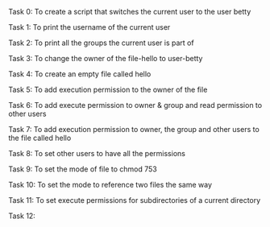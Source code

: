 Task 0: To create a script that switches the current user to the user betty

Task 1: To print the username of the current user

Task 2: To print all the groups the current user is part of

Task 3: To change the owner of the file-hello to user-betty

Task 4: To create an empty file called hello

Task 5: To add execution permission to the owner of the file

Task 6: To add execute permission to owner & group and read permission to other users

Task 7: To add execution permission to owner, the group and other users to the file called hello

Task 8: To set other users to have all the permissions

Task 9: To set the mode of file to chmod 753

Task 10: To set the mode to reference two files the same way

Task 11: To set execute permissions for subdirectories of a current directory

Task 12: 
